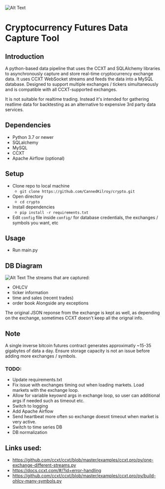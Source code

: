 ![Alt Text](https://github.com/CannedKilroy/crypto/blob/main/Assets/ccxt_resize.png)
# Cryptocurrency Futures Data Capture Tool

## Introduction
A python-based data pipeline that uses the CCXT and SQLAlchemy libraries to asynchronously capture and store real-time cryptocurrency exchange data. It uses CCXT WebSocket streams and feeds the data into a MySQL database. Designed to support multiple exchanges / tickers simultaneously and is compatible with all CCXT-supported exchanges.
  
It is not suitable for realtime trading. Instead it's intended for gathering reatlime data for backtesting as an alternative to expensive 3rd party data services. 

## Dependencies
- Python 3.7 or newer
- SQLalchemy
- MySQL
- CCXT
- Apache Airflow (optional)

## Setup
- Clone repo to local machine
  - `git clone https://github.com/CannedKilroy/crypto.git`
- Open directory
  - `cd crypto`
- Install dependencies
  - `pip install -r requirements.txt`
- Edit `config` file inside `config/` for database credentials, the exchanges / symbols you want, etc

## Usage
- Run main.py

## DB Diagram
![Alt Text](https://github.com/CannedKilroy/crypto/blob/main/Assets/crypto_websocket_stream_resized.png)
The streams that are captured:
- OHLCV
- ticker information
- time and sales (recent trades)
- order book
Alongside any exceptions

The original JSON reponse from the exchange is kept as well, as depending on the exchange, sometimes CCXT doesn't keep all the orignal info. 

## Note
A single inverse bitcoin futures contract generates approximatly ~15-35 gigabytes of data a day. Ensure storage capacity is not an issue before adding more exchanges / symbols. 

### TODO:
- Update requirements.txt
- Fix issue with exchanges timing out when loading markets. Load markets with the exchange loop.
- Allow for variable keyowrd args in exchange loop, so user can additional args if needed such as timeout etc.
- Switch to logging
- Add Apache Airflow
- Send heartbeat more often so exchange doesnt timeout when market is very active.
- Switch to time series DB
- DB normalization

## Links used:
- https://github.com/ccxt/ccxt/blob/master/examples/ccxt.pro/py/one-exchange-different-streams.py
- https://docs.ccxt.com/#/?id=error-handling
- https://github.com/ccxt/ccxt/blob/master/examples/ccxt.pro/py/build-ohlcv-many-symbols.py
